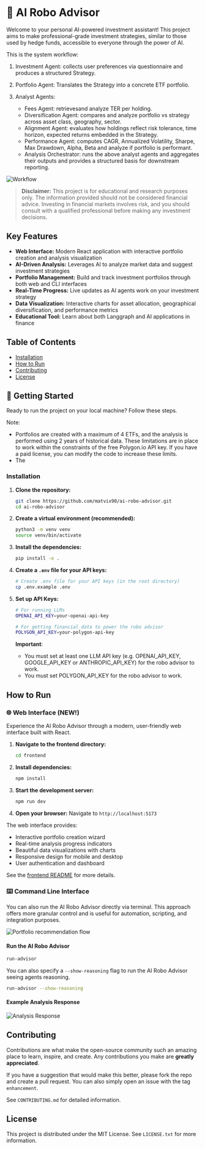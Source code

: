 # 🤖 AI Robo Advisor

Welcome to your personal AI-powered investment assistant! This project aims to make professional-grade investment strategies, similar to those used by hedge funds, accessible to everyone through the power of AI.

This is the system workflow:

1. Investment Agent: collects user preferences via questionnaire and produces a structured Strategy.

2. Portfolio Agent: Translates the Strategy into a concrete ETF portfolio.

3. Analyst Agents:
    - Fees Agent: retrievesand analyze TER per holding.
    - Diversification Agent: compares and analyze portfolio vs strategy across asset class, geography, sector.
    - Alignment Agent: evaluates how holdings reflect risk tolerance, time horizon, expected returns embedded in the Strategy.
    - Performance Agent: computes CAGR, Annualized Volatility, Sharpe, Max Drawdown, Alpha, Beta and analyze if portfolio is performant.
    - Analysis Orchestrator: runs the above analyst agents and aggregates their outputs and provides a structured basis for downstream reporting.

![Workflow](assets/workflow.png)

> **Disclaimer:** This project is for educational and research purposes only. The information provided should not be considered financial advice. Investing in financial markets involves risk, and you should consult with a qualified professional before making any investment decisions.

## Key Features

*   **Web Interface:** Modern React application with interactive portfolio creation and analysis visualization
*   **AI-Driven Analysis:** Leverages AI to analyze market data and suggest investment strategies
*   **Portfolio Management:** Build and track investment portfolios through both web and CLI interfaces
*   **Real-Time Progress:** Live updates as AI agents work on your investment strategy
*   **Data Visualization:** Interactive charts for asset allocation, geographical diversification, and performance metrics
*   **Educational Tool:** Learn about both Langgraph and AI applications in finance

## Table of Contents
- [Installation](#installation)
- [How to Run](#how-to-run)
- [Contributing](#contributing)
- [License](#license)

## 🚀 Getting Started

Ready to run the project on your local machine? Follow these steps.

Note: 
- Portfolios are created with a maximum of 4 ETFs, and the analysis is performed using 2 years of historical data. These limitations are in place to work within the constraints of the free Polygon.io API key. If you have a paid license, you can modify the code to increase these limits.
- The  

### Installation

1.  **Clone the repository:**
    ```bash
    git clone https://github.com/matvix90/ai-robo-advisor.git
    cd ai-robo-advisor
    ```

2.  **Create a virtual environment (recommended):**
    ```bash
    python3 -m venv venv
    source venv/bin/activate
    ```

3.  **Install the dependencies:**
    ```bash
    pip install -e .
    ```

4. **Create a `.env` file for your API keys:**
    ```bash
    # Create .env file for your API keys (in the root directory)
    cp .env.example .env
    ```

5.  **Set up API Keys:**
    ```bash
    # For running LLMs
    OPENAI_API_KEY=your-openai-api-key

    # For getting financial data to power the robo advisor
    POLYGON_API_KEY=your-polygon-api-key
    ```

    **Important**: 
    - You must set at least one LLM API key (e.g. OPENAI_API_KEY, GOOGLE_API_KEY or ANTHROPIC_API_KEY) for the robo advisor to work.
    - You must set POLYGON_API_KEY for the robo advisor to work.

## How to Run

### 🌐 Web Interface (NEW!)
Experience the AI Robo Advisor through a modern, user-friendly web interface built with React.

1. **Navigate to the frontend directory:**
   ```bash
   cd frontend
   ```

2. **Install dependencies:**
   ```bash
   npm install
   ```

3. **Start the development server:**
   ```bash
   npm run dev
   ```

4. **Open your browser:**
   Navigate to `http://localhost:5173`

The web interface provides:
- Interactive portfolio creation wizard
- Real-time analysis progress indicators
- Beautiful data visualizations with charts
- Responsive design for mobile and desktop
- User authentication and dashboard

See the [frontend README](frontend/README.md) for more details.

### ⌨️ Command Line Interface
You can also run the AI Robo Advisor directly via terminal. This approach offers more granular control and is useful for automation, scripting, and integration purposes.

![Portfolio recommendation flow](assets/portfolio-response.png)

#### Run the AI Robo Advisor
```bash
run-advisor
```

You can also specify a `--show-reasoning` flag to run the AI Robo Advisor seeing agents reasoning.

```bash
run-advisor --show-reasoning
```

#### Example Analysis Response
![Analysis Response](assets/analysis-response.png)

## Contributing

Contributions are what make the open-source community such an amazing place to learn, inspire, and create. Any contributions you make are **greatly appreciated**.

If you have a suggestion that would make this better, please fork the repo and create a pull request. You can also simply open an issue with the tag  `enhancement`.

See `CONTRIBUTING.md` for detailed information.

## License

This project is distributed under the MIT License. See `LICENSE.txt` for more information.
